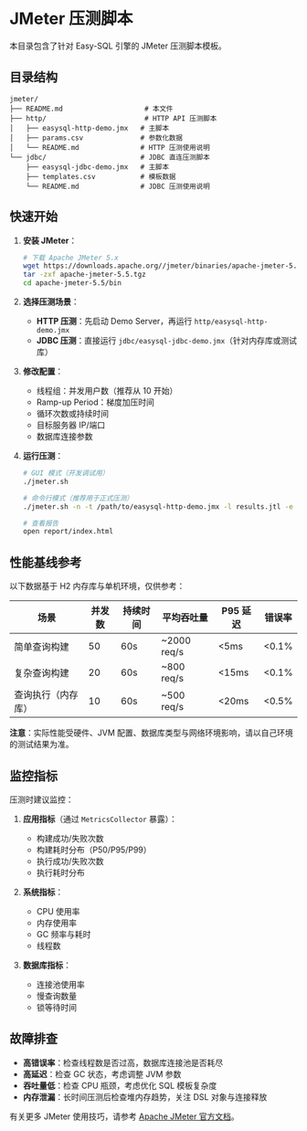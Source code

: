 # JMeter 压测脚本

本目录包含了针对 Easy-SQL 引擎的 JMeter 压测脚本模板。

## 目录结构

```
jmeter/
├── README.md                    # 本文件
├── http/                        # HTTP API 压测脚本
│   ├── easysql-http-demo.jmx   # 主脚本
│   ├── params.csv              # 参数化数据
│   └── README.md               # HTTP 压测使用说明
└── jdbc/                       # JDBC 直连压测脚本
    ├── easysql-jdbc-demo.jmx   # 主脚本
    ├── templates.csv           # 模板数据
    └── README.md               # JDBC 压测使用说明
```

## 快速开始

1. **安装 JMeter**：
   ```bash
   # 下载 Apache JMeter 5.x
   wget https://downloads.apache.org//jmeter/binaries/apache-jmeter-5.5.tgz
   tar -zxf apache-jmeter-5.5.tgz
   cd apache-jmeter-5.5/bin
   ```

2. **选择压测场景**：
   - **HTTP 压测**：先启动 Demo Server，再运行 `http/easysql-http-demo.jmx`
   - **JDBC 压测**：直接运行 `jdbc/easysql-jdbc-demo.jmx`（针对内存库或测试库）

3. **修改配置**：
   - 线程组：并发用户数（推荐从 10 开始）
   - Ramp-up Period：梯度加压时间
   - 循环次数或持续时间
   - 目标服务器 IP/端口
   - 数据库连接参数

4. **运行压测**：
   ```bash
   # GUI 模式（开发调试用）
   ./jmeter.sh

   # 命令行模式（推荐用于正式压测）
   ./jmeter.sh -n -t /path/to/easysql-http-demo.jmx -l results.jtl -e -o report/

   # 查看报告
   open report/index.html
   ```

## 性能基线参考

以下数据基于 H2 内存库与单机环境，仅供参考：

| 场景 | 并发数 | 持续时间 | 平均吞吐量 | P95 延迟 | 错误率 |
|------|--------|----------|------------|----------|--------|
| 简单查询构建 | 50 | 60s | ~2000 req/s | <5ms | <0.1% |
| 复杂查询构建 | 20 | 60s | ~800 req/s | <15ms | <0.1% |
| 查询执行（内存库） | 10 | 60s | ~500 req/s | <20ms | <0.5% |

**注意**：实际性能受硬件、JVM 配置、数据库类型与网络环境影响，请以自己环境的测试结果为准。

## 监控指标

压测时建议监控：

1. **应用指标**（通过 `MetricsCollector` 暴露）：
   - 构建成功/失败次数
   - 构建耗时分布（P50/P95/P99）
   - 执行成功/失败次数
   - 执行耗时分布

2. **系统指标**：
   - CPU 使用率
   - 内存使用率
   - GC 频率与耗时
   - 线程数

3. **数据库指标**：
   - 连接池使用率
   - 慢查询数量
   - 锁等待时间

## 故障排查

- **高错误率**：检查线程数是否过高，数据库连接池是否耗尽
- **高延迟**：检查 GC 状态，考虑调整 JVM 参数
- **吞吐量低**：检查 CPU 瓶颈，考虑优化 SQL 模板复杂度
- **内存泄漏**：长时间压测后检查堆内存趋势，关注 DSL 对象与连接释放

有关更多 JMeter 使用技巧，请参考 [Apache JMeter 官方文档](https://jmeter.apache.org/usermanual/index.html)。